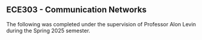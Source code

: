 ## ECE303 - Communication Networks

The following was completed under the supervision of Professor Alon Levin during the Spring 2025 semester.
